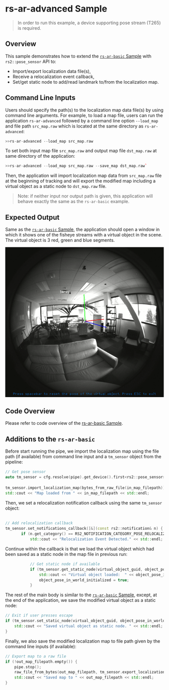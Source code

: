 # rs-ar-advanced Sample

> In order to run this example, a device supporting pose stream (T265) is required.

## Overview
This sample demonstrates how to extend the [`rs-ar-basic` Sample](../ar-basic) with `rs2::pose_sensor` API to:
* Import/export localization data file(s),
* Receive a relocalization event callback,
* Set/get static node to add/read landmark to/from the localization map.

## Command Line Inputs

Users should specify the path(s) to the localization map data file(s) by using command line arguments. For example, to load a map file, users can run the application `rs-ar-advanced` followed by a command line option `--load_map` and file path `src_map.raw` which is located at the same directory as `rs-ar-advanced`:

```cpp
>>rs-ar-advanced --load_map src_map.raw
```

To set both input map file `src_map.raw` and output map file `dst_map.raw` at same directory of the application:

```cpp
>>rs-ar-advanced --load_map src_map.raw --save_map dst_map.raw`
```

Then, the application will import localization map data from `src_map.raw` file at the beginning of tracking and will export the modified map including a virtual object as a static node to `dst_map.raw` file.

>Note: if neither input nor output path is given, this application will behave exactly the same as the `rs-ar-basic` example.

## Expected Output
Same as the [`rs-ar-basic` Sample](../ar-basic), the application should open a window in which it shows one of the fisheye streams with a virtual object in the scene. The virtual object is 3 red, green and blue segments.

![](../ar-basic/example.gif "Example")

## Code Overview

Please refer to code overview of the [rs-ar-basic Sample](../ar-basic/readme.md). 

## Additions to the `rs-ar-basic`

Before start running the pipe, we import the localization map using the file path (if available) from command line input and a `tm_sensor` object from the pipeline:

```cpp
// Get pose sensor
auto tm_sensor = cfg.resolve(pipe).get_device().first<rs2::pose_sensor>();

tm_sensor.import_localization_map(bytes_from_raw_file(in_map_filepath));
std::cout << "Map loaded from " << in_map_filepath << std::endl;
```

Then, we set a relocalization notification callback using the same `tm_sensor` object:

```cpp

// Add relocalization callback
tm_sensor.set_notifications_callback([&](const rs2::notification& n) {
       if (n.get_category() == RS2_NOTIFICATION_CATEGORY_POSE_RELOCALIZATION) {
           std::cout << "Relocalization Event Detected." << std::endl;
```

Continue within the callback is that we load the virtual object which had been saved as a static node in the map file in previous run:

```cpp
           // Get static node if available
           if (tm_sensor.get_static_node(virtual_object_guid, object_pose_in_world.translation, object_pose_in_world.rotation)) {
               std::cout << "Virtual object loaded:  " << object_pose_in_world.translation << std::endl;
               object_pose_in_world_initialized = true;
           }
```

The rest of the main body is similar to the [`rs-ar-basic` Sample](../ar-basic), except, at the end of the application, we  save the modified virtual object as a static node:

```cpp
// Exit if user presses escape
if (tm_sensor.set_static_node(virtual_object_guid, object_pose_in_world.translation, object_pose_in_world.rotation)) {
    std::cout << "Saved virtual object as static node. " << std::endl;
}
```

Finally, we also save the modified localization map to file path given by the command line inputs (if available):

```cpp
// Export map to a raw file
if (!out_map_filepath.empty()) {
    pipe.stop();
    raw_file_from_bytes(out_map_filepath, tm_sensor.export_localization_map());
    std::cout << "Saved map to " << out_map_filepath << std::endl;
}
```
